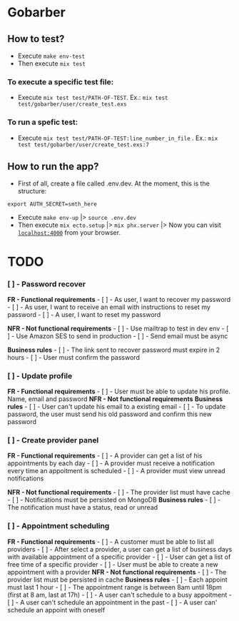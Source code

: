 # Gobarber

## How to test?

* Execute `make env-test`
* Then execute `mix test`

### To execute a specific test file:

* Execute `mix test test/PATH-OF-TEST`. Ex.: `mix test test/gobarber/user/create_test.exs`

### To run a spefic test:

* Execute `mix test test/PATH-OF-TEST:line_number_in_file` . Ex.: `mix test test/gobarber/user/create_test.exs:7`

## How to run the app?

* First of all, create a file called .env.dev. At the moment, this is the structure:
```
export AUTH_SECRET=smth_here
```
* Execute `make env-up` |> `source .env.dev`
* Then execute `mix ecto.setup` |> `mix phx.server` |> Now you can visit [`localhost:4000`](http://localhost:4000) from your browser.


# TODO
### [ ] - Password recover
**FR - Functional requirements** 
    - [ ] - As user, I want to recover my password
    - [ ] - As user, I want to receive an email with instructions to reset my password
    - [ ] - A user, I want to reset my password

**NFR - Not functional requirements**
    - [ ] - Use mailtrap to test in dev env
    - [ ] - Use Amazon SES to send in production
    - [ ] - Send email must be async

**Business rules**
    - [ ] - The link sent to recover password must expire in 2 hours
    - [ ] - User must confirm the password

### [ ] - Update profile
**FR - Functional requirements** 
    - [ ] - User must be able to update his profile. Name, email and password
**NFR - Not functional requirements**
**Business rules**
    - [ ] - User can't update his email to a existing email
    - [ ] - To update password, the user must send his old password and confirm this new password

### [ ] - Create provider panel
**FR - Functional requirements** 
    - [ ] - A provider can get a list of his appointments by each day
    - [ ] - A provider must receive a notification every time an appoitment is scheduled
    - [ ] - A provider must view unread notifications

**NFR - Not functional requirements**
    - [ ] - The provider list must have cache
    - [ ] - Notifications must be persisted on MongoDB
**Business rules**
    - [ ] - The notification must have a status, read or unread
### [ ] - Appointment scheduling
**FR - Functional requirements** 
    - [ ] - A customer must be able to list all providers
    - [ ] - After select a provider, a user can get a list of business days with available appointment of a specific provider
    - [ ] - User can get a list of free time of a specific provider
    - [ ] - User must be able to create a new appointment with a provider
**NFR - Not functional requirements**
    - [ ] - The provider list must be persisted in cache
**Business rules**
    - [ ] - Each appoint must last 1 hour
    - [ ] - The appointment range is between 8am until 18pm (first at 8 am, last at 17h)
    - [ ] - A user can't schedule to a busy appoitment
    - [ ] - A user can't schedule an appointment in the past
    - [ ] - A user can' schedule an appoint with oneself